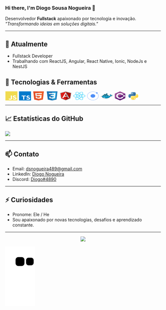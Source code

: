 ### Hi there, I'm Diogo Sousa Nogueira 👋

Desenvolvedor **Fullstack** apaixonado por tecnologia e inovação.  
*"Transformando ideias em soluções digitais."*

---

## 🔭 Atualmente
- Fullstack Developer
- Trabalhando com ReactJS, Angular, React Native, Ionic, NodeJs e NestJS

## 🧰 Tecnologias & Ferramentas
<div style="display: inline_block">
  <img align="center" alt="Diogo-Js" height="30" width="40" src="https://raw.githubusercontent.com/devicons/devicon/master/icons/javascript/javascript-plain.svg">
  <img align="center" alt="Diogo-Ts" height="30" width="40" src="https://raw.githubusercontent.com/devicons/devicon/master/icons/typescript/typescript-plain.svg">
  <img align="center" alt="Diogo-HTML" height="30" width="40" src="https://raw.githubusercontent.com/devicons/devicon/master/icons/html5/html5-original.svg">
  <img align="center" alt="Diogo-CSS" height="30" width="40" src="https://raw.githubusercontent.com/devicons/devicon/master/icons/css3/css3-original.svg">
  <img align="center" alt="Diogo-Angular" height="30" width="40" src="https://raw.githubusercontent.com/devicons/devicon/master/icons/angularjs/angularjs-original.svg">
  <img align="center" alt="Diogo-React" height="30" width="40" src="https://raw.githubusercontent.com/devicons/devicon/master/icons/react/react-original.svg">
  <img align="center" alt="Diogo-Ionic" height="30" width="40" src="https://raw.githubusercontent.com/devicons/devicon/master/icons/ionic/ionic-original.svg">
  <img align="center" alt="Diogo-Docker" height="30" width="40" src="https://raw.githubusercontent.com/devicons/devicon/master/icons/docker/docker-original.svg">
  <img align="center" alt="Diogo-Csharp" height="30" width="40" src="https://raw.githubusercontent.com/devicons/devicon/master/icons/csharp/csharp-original.svg">
  <img align="center" alt="Diogo-Python" height="30" width="40" src="https://raw.githubusercontent.com/devicons/devicon/master/icons/python/python-original.svg">
</div>

---

## 📈 Estatísticas do GitHub
<a href="https://github.com/anuraghazra/github-readme-stats">
  <img align="center" src="https://github-readme-stats.vercel.app/api?username=Diog0-0&theme=dracula&rank_icon=github">
  <!-- <img align="center" src="https://github-readme-stats.vercel.app/api/top-langs/?username=Diog0-0&hide_progress=true&layout=compact&theme=dracula"> -->
</a>

---

## 📫 Contato
- Email: dsnogueira489@gmail.com
- LinkedIn: [Diogo Nogueira](https://www.linkedin.com/in/diogo-nogueira-6365a8186/)
- Discord: [Diogo#4890](https://discordapp.com/users/859917433875070976)

---

## ⚡ Curiosidades
- Pronome: Ele / He
- Sou apaixonado por novas tecnologias, desafios e aprendizado constante.

---

<div align="center">
  <img src="https://giffiles.alphacoders.com/146/14685.gif">
</div>

![Snake animation](https://github.com/Diog0-0/Diog0-0/blob/output/github-contribution-grid-snake.svg)
